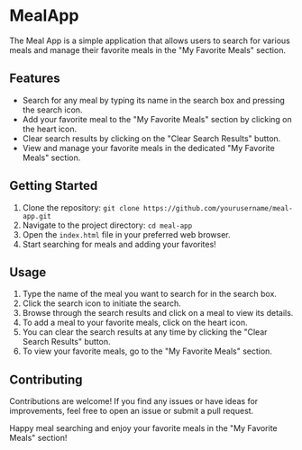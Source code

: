 # MealApp


The Meal App is a simple application that allows users to search for various meals and manage their favorite meals in the "My Favorite Meals" section.

## Features

- Search for any meal by typing its name in the search box and pressing the search icon.
- Add your favorite meal to the "My Favorite Meals" section by clicking on the heart icon.
- Clear search results by clicking on the "Clear Search Results" button.
- View and manage your favorite meals in the dedicated "My Favorite Meals" section.

## Getting Started

1. Clone the repository: `git clone https://github.com/yourusername/meal-app.git`
2. Navigate to the project directory: `cd meal-app`
3. Open the `index.html` file in your preferred web browser.
4. Start searching for meals and adding your favorites!

## Usage

1. Type the name of the meal you want to search for in the search box.
2. Click the search icon to initiate the search.
3. Browse through the search results and click on a meal to view its details.
4. To add a meal to your favorite meals, click on the heart icon.
5. You can clear the search results at any time by clicking the "Clear Search Results" button.
6. To view your favorite meals, go to the "My Favorite Meals" section.

## Contributing

Contributions are welcome! If you find any issues or have ideas for improvements, feel free to open an issue or submit a pull request.

Happy meal searching and enjoy your favorite meals in the "My Favorite Meals" section!
